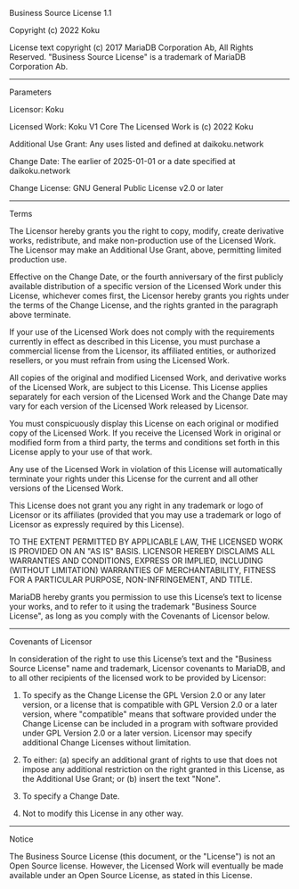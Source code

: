 Business Source License 1.1

Copyright (c) 2022 Koku

License text copyright (c) 2017 MariaDB Corporation Ab, All Rights Reserved.
"Business Source License" is a trademark of MariaDB Corporation Ab.

-----------------------------------------------------------------------------

Parameters

Licensor:             Koku

Licensed Work:        Koku V1 Core
                      The Licensed Work is (c) 2022 Koku

Additional Use Grant: Any uses listed and defined at daikoku.network

Change Date:          The earlier of 2025-01-01 or a date specified at daikoku.network

Change License:       GNU General Public License v2.0 or later

-----------------------------------------------------------------------------

Terms

The Licensor hereby grants you the right to copy, modify, create derivative works, 
redistribute, and make non-production use of the Licensed Work. The Licensor may 
make an Additional Use Grant, above, permitting limited production use.

Effective on the Change Date, or the fourth anniversary of the first publicly 
available distribution of a specific version of the Licensed Work under this License, 
whichever comes first, the Licensor hereby grants you rights under the terms of the 
Change License, and the rights granted in the paragraph above terminate.

If your use of the Licensed Work does not comply with the requirements currently in 
effect as described in this License, you must purchase a commercial license from the 
Licensor, its affiliated entities, or authorized resellers, or you must refrain from 
using the Licensed Work.

All copies of the original and modified Licensed Work, and derivative works of the 
Licensed Work, are subject to this License. This License applies separately for each 
version of the Licensed Work and the Change Date may vary for each version of the 
Licensed Work released by Licensor.

You must conspicuously display this License on each original or modified copy of the 
Licensed Work. If you receive the Licensed Work in original or modified form from a 
third party, the terms and conditions set forth in this License apply to your use of 
that work.

Any use of the Licensed Work in violation of this License will automatically terminate 
your rights under this License for the current and all other versions of the Licensed 
Work.

This License does not grant you any right in any trademark or logo of Licensor or its 
affiliates (provided that you may use a trademark or logo of Licensor as expressly 
required by this License).

TO THE EXTENT PERMITTED BY APPLICABLE LAW, THE LICENSED WORK IS PROVIDED ON AN "AS IS" 
BASIS. LICENSOR HEREBY DISCLAIMS ALL WARRANTIES AND CONDITIONS, EXPRESS OR IMPLIED, 
INCLUDING (WITHOUT LIMITATION) WARRANTIES OF MERCHANTABILITY, FITNESS FOR A PARTICULAR 
PURPOSE, NON-INFRINGEMENT, AND TITLE.

MariaDB hereby grants you permission to use this License’s text to license your works, 
and to refer to it using the trademark "Business Source License", as long as you comply 
with the Covenants of Licensor below.

-----------------------------------------------------------------------------

Covenants of Licensor

In consideration of the right to use this License’s text and the "Business Source License" 
name and trademark, Licensor covenants to MariaDB, and to all other recipients of the 
licensed work to be provided by Licensor:

1. To specify as the Change License the GPL Version 2.0 or any later version, or a license 
that is compatible with GPL Version 2.0 or a later version, where "compatible" means that 
software provided under the Change License can be included in a program with software provided 
under GPL Version 2.0 or a later version. Licensor may specify additional Change Licenses 
without limitation.

2. To either: (a) specify an additional grant of rights to use that does not impose any 
additional restriction on the right granted in this License, as the Additional Use Grant; or 
(b) insert the text "None".

3. To specify a Change Date.

4. Not to modify this License in any other way.

-----------------------------------------------------------------------------

Notice

The Business Source License (this document, or the "License") is not an Open Source license. 
However, the Licensed Work will eventually be made available under an Open Source License, 
as stated in this License.
